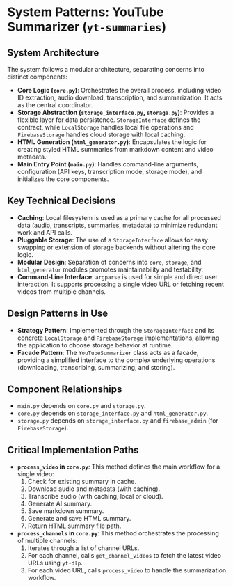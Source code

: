# System Patterns: YouTube Summarizer (`yt-summaries`)

## System Architecture
The system follows a modular architecture, separating concerns into distinct components:
-   **Core Logic (`core.py`)**: Orchestrates the overall process, including video ID extraction, audio download, transcription, and summarization. It acts as the central coordinator.
-   **Storage Abstraction (`storage_interface.py`, `storage.py`)**: Provides a flexible layer for data persistence. `StorageInterface` defines the contract, while `LocalStorage` handles local file operations and `FirebaseStorage` handles cloud storage with local caching.
-   **HTML Generation (`html_generator.py`)**: Encapsulates the logic for creating styled HTML summaries from markdown content and video metadata.
-   **Main Entry Point (`main.py`)**: Handles command-line arguments, configuration (API keys, transcription mode, storage mode), and initializes the core components.

## Key Technical Decisions
-   **Caching**: Local filesystem is used as a primary cache for all processed data (audio, transcripts, summaries, metadata) to minimize redundant work and API calls.
-   **Pluggable Storage**: The use of a `StorageInterface` allows for easy swapping or extension of storage backends without altering the core logic.
-   **Modular Design**: Separation of concerns into `core`, `storage`, and `html_generator` modules promotes maintainability and testability.
-   **Command-Line Interface**: `argparse` is used for simple and direct user interaction. It supports processing a single video URL or fetching recent videos from multiple channels.

## Design Patterns in Use
-   **Strategy Pattern**: Implemented through the `StorageInterface` and its concrete `LocalStorage` and `FirebaseStorage` implementations, allowing the application to choose storage behavior at runtime.
-   **Facade Pattern**: The `YouTubeSummarizer` class acts as a facade, providing a simplified interface to the complex underlying operations (downloading, transcribing, summarizing, and storing).

## Component Relationships
-   `main.py` depends on `core.py` and `storage.py`.
-   `core.py` depends on `storage_interface.py` and `html_generator.py`.
-   `storage.py` depends on `storage_interface.py` and `firebase_admin` (for `FirebaseStorage`).

## Critical Implementation Paths
-   **`process_video` in `core.py`**: This method defines the main workflow for a single video:
    1.  Check for existing summary in cache.
    2.  Download audio and metadata (with caching).
    3.  Transcribe audio (with caching, local or cloud).
    4.  Generate AI summary.
    5.  Save markdown summary.
    6.  Generate and save HTML summary.
    7.  Return HTML summary file path.
-   **`process_channels` in `core.py`**: This method orchestrates the processing of multiple channels:
    1.  Iterates through a list of channel URLs.
    2.  For each channel, calls `get_channel_videos` to fetch the latest video URLs using `yt-dlp`.
    3.  For each video URL, calls `process_video` to handle the summarization workflow.
